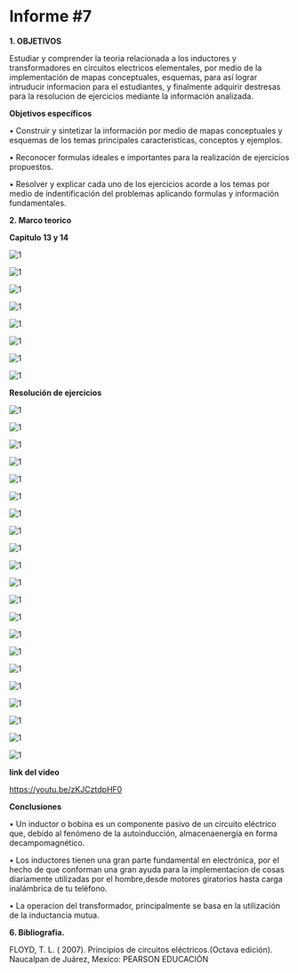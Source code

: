 # Informe #7

**1. OBJETIVOS**

Estudiar  y comprender la teoria relacionada a los inductores y transformadores en circuitos electricos elementales,  por medio de la implementación de mapas conceptuales, esquemas, para así lograr intruducir informacion para el estudiantes, y finalmente adquirir destresas para la resolucion de ejercicios mediante la información analizada.

**Objetivos específicos**

• Construir y sintetizar la información por medio de mapas conceptuales y esquemas de los temas principales caracteristicas, conceptos y ejemplos.

• Reconocer formulas ideales e importantes para la realización de ejercicios propuestos.

• Resolver y explicar cada uno de los ejercicios acorde a los temas por medio de indentificación del problemas aplicando formulas y información fundamentales.

**2. Marco teorico**

**Capitulo 13 y 14**

![1](https://github.com/Gomez-Erick/Fundamentos-de-circuirtos/blob/791f8f990cd112dd610a7f4586888c8164443376/ejercicios%207/1io.PNG)

![1](https://github.com/Gomez-Erick/Fundamentos-de-circuirtos/blob/791f8f990cd112dd610a7f4586888c8164443376/ejercicios%207/2io.PNG)

![1](https://github.com/Gomez-Erick/Fundamentos-de-circuirtos/blob/791f8f990cd112dd610a7f4586888c8164443376/ejercicios%207/3io.PNG)

![1](https://github.com/Gomez-Erick/Fundamentos-de-circuirtos/blob/791f8f990cd112dd610a7f4586888c8164443376/ejercicios%207/4io.PNG)

![1](https://github.com/Gomez-Erick/Fundamentos-de-circuirtos/blob/791f8f990cd112dd610a7f4586888c8164443376/ejercicios%207/5io.PNG)

![1](https://github.com/Gomez-Erick/Fundamentos-de-circuirtos/blob/791f8f990cd112dd610a7f4586888c8164443376/ejercicios%207/6io.PNG)

![1](https://github.com/Gomez-Erick/Fundamentos-de-circuirtos/blob/791f8f990cd112dd610a7f4586888c8164443376/ejercicios%207/7io.PNG)

![1](https://github.com/Gomez-Erick/Fundamentos-de-circuirtos/blob/791f8f990cd112dd610a7f4586888c8164443376/ejercicios%207/8io.PNG)

**Resolución de ejercicios**

![1](https://github.com/Gomez-Erick/Fundamentos-de-circuirtos/blob/35de1c9eea6dea392878bb8ca5727bb18a15b8db/ejercicios%207/ejercicios/1z.PNG)

![1](https://github.com/Gomez-Erick/Fundamentos-de-circuirtos/blob/35de1c9eea6dea392878bb8ca5727bb18a15b8db/ejercicios%207/ejercicios/2z.PNG)

![1](https://github.com/Gomez-Erick/Fundamentos-de-circuirtos/blob/35de1c9eea6dea392878bb8ca5727bb18a15b8db/ejercicios%207/ejercicios/3z.PNG)

![1](https://github.com/Gomez-Erick/Fundamentos-de-circuirtos/blob/35de1c9eea6dea392878bb8ca5727bb18a15b8db/ejercicios%207/ejercicios/4z.PNG)

![1](https://github.com/Gomez-Erick/Fundamentos-de-circuirtos/blob/35de1c9eea6dea392878bb8ca5727bb18a15b8db/ejercicios%207/ejercicios/5z.PNG)

![1](https://github.com/Gomez-Erick/Fundamentos-de-circuirtos/blob/35de1c9eea6dea392878bb8ca5727bb18a15b8db/ejercicios%207/ejercicios/6z.PNG)

![1](https://github.com/Gomez-Erick/Fundamentos-de-circuirtos/blob/35de1c9eea6dea392878bb8ca5727bb18a15b8db/ejercicios%207/ejercicios/7z.PNG)

![1](https://github.com/Gomez-Erick/Fundamentos-de-circuirtos/blob/35de1c9eea6dea392878bb8ca5727bb18a15b8db/ejercicios%207/ejercicios/8z.PNG)

![1](https://github.com/Gomez-Erick/Fundamentos-de-circuirtos/blob/35de1c9eea6dea392878bb8ca5727bb18a15b8db/ejercicios%207/ejercicios/9z.PNG)

![1](https://github.com/Gomez-Erick/Fundamentos-de-circuirtos/blob/35de1c9eea6dea392878bb8ca5727bb18a15b8db/ejercicios%207/ejercicios/10z.PNG)

![1](https://github.com/Gomez-Erick/Fundamentos-de-circuirtos/blob/35de1c9eea6dea392878bb8ca5727bb18a15b8db/ejercicios%207/ejercicios/11z.PNG)

![1](https://github.com/Gomez-Erick/Fundamentos-de-circuirtos/blob/35de1c9eea6dea392878bb8ca5727bb18a15b8db/ejercicios%207/ejercicios/12z.PNG)

![1](https://github.com/Gomez-Erick/Fundamentos-de-circuirtos/blob/35de1c9eea6dea392878bb8ca5727bb18a15b8db/ejercicios%207/ejercicios/13z.PNG)

![1](https://github.com/Gomez-Erick/Fundamentos-de-circuirtos/blob/35de1c9eea6dea392878bb8ca5727bb18a15b8db/ejercicios%207/ejercicios/14z.PNG)

![1](https://github.com/Gomez-Erick/Fundamentos-de-circuirtos/blob/35de1c9eea6dea392878bb8ca5727bb18a15b8db/ejercicios%207/ejercicios/15z.PNG)

![1](https://github.com/Gomez-Erick/Fundamentos-de-circuirtos/blob/35de1c9eea6dea392878bb8ca5727bb18a15b8db/ejercicios%207/ejercicios/16z.PNG)

![1](https://github.com/Gomez-Erick/Fundamentos-de-circuirtos/blob/35de1c9eea6dea392878bb8ca5727bb18a15b8db/ejercicios%207/ejercicios/17z.PNG)

![1](https://github.com/Gomez-Erick/Fundamentos-de-circuirtos/blob/35de1c9eea6dea392878bb8ca5727bb18a15b8db/ejercicios%207/ejercicios/18z.PNG)

![1](https://github.com/Gomez-Erick/Fundamentos-de-circuirtos/blob/35de1c9eea6dea392878bb8ca5727bb18a15b8db/ejercicios%207/ejercicios/19z.PNG)

![1](https://github.com/Gomez-Erick/Fundamentos-de-circuirtos/blob/35de1c9eea6dea392878bb8ca5727bb18a15b8db/ejercicios%207/ejercicios/20z.PNG)

![1](https://github.com/Gomez-Erick/Fundamentos-de-circuirtos/blob/35de1c9eea6dea392878bb8ca5727bb18a15b8db/ejercicios%207/ejercicios/21z.PNG)

**link del video**

https://youtu.be/zKJCztdpHF0 

**Conclusiones**

• Un inductor o bobina es   un componente pasivo   de un circuito   eléctrico que,   debido   al   fenómeno   de la autoinducción, almacenaenergía  en forma decampomagnético.

• Los inductores tienen una gran parte fundamental en electrónica, por el hecho de que conforman  una gran ayuda para la implementacion de cosas diariamente utilizadas por el hombre,desde motores giratorios hasta carga inalámbrica de tu teléfono. 

• La operacion del transformador, principalmente se basa en la utilización de la inductancia mutua.

**6. Bibliografia.**

FLOYD, T. L. ( 2007). Principios de circuitos eléctricos.(Octava edición). Naucalpan de Juárez, Mexico: PEARSON EDUCACIÓN
